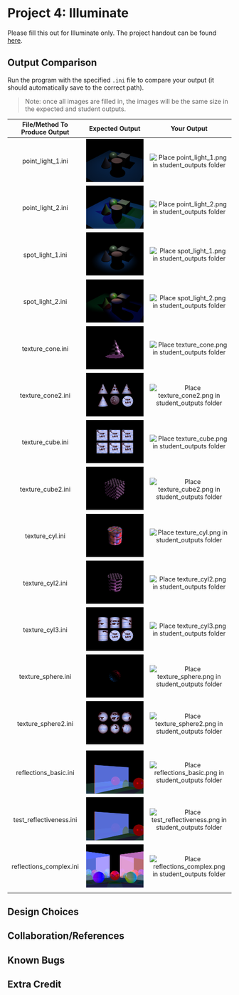 # Project 4: Illuminate

Please fill this out for Illuminate only. The project handout can be found [here](https://cs1230.graphics/projects/ray/2).

## Output Comparison
Run the program with the specified `.ini` file to compare your output (it should automatically save to the correct path).

> Note: once all images are filled in, the images will be the same size in the expected and student outputs.

| File/Method To Produce Output | Expected Output | Your Output |
| :---------------------------------------: | :--------------------------------------------------: | :-------------------------------------------------: | 
| point_light_1.ini |  ![expected_outputs/point_light_1.png](expected_outputs/point_light_1.png) | ![Place point_light_1.png in student_outputs folder](student_outputs/point_light_1.png) |
| point_light_2.ini |  ![expected_outputs/point_light_2.png](expected_outputs/point_light_2.png) | ![Place point_light_2.png in student_outputs folder](student_outputs/point_light_2.png) |
| spot_light_1.ini |  ![expected_outputs/spot_light_1.png](expected_outputs/spot_light_1.png) | ![Place spot_light_1.png in student_outputs folder](student_outputs/spot_light_1.png) |
| spot_light_2.ini |  ![expected_outputs/spot_light_2.png](expected_outputs/spot_light_2.png) | ![Place spot_light_2.png in student_outputs folder](student_outputs/spot_light_2.png) |
| texture_cone.ini |  ![expected_outputs/texture_cone.png](expected_outputs/texture_cone.png) | ![Place texture_cone.png in student_outputs folder](student_outputs/spot_light_1.png) |
| texture_cone2.ini |  ![expected_outputs/texture_cone2.png](expected_outputs/texture_cone2.png) | ![Place texture_cone2.png in student_outputs folder](student_outputs/texture_cone2.png) |
| texture_cube.ini |  ![expected_outputs/texture_cube.png](expected_outputs/texture_cube.png) | ![Place texture_cube.png in student_outputs folder](student_outputs/texture_cube.png) |
| texture_cube2.ini |  ![expected_outputs/texture_cube2.png](expected_outputs/texture_cube2.png) | ![Place texture_cube2.png in student_outputs folder](student_outputs/texture_cube2.png) |
| texture_cyl.ini |  ![expected_outputs/texture_cyl.png](expected_outputs/texture_cyl.png) | ![Place texture_cyl.png in student_outputs folder](student_outputs/texture_cyl.png) |
| texture_cyl2.ini |  ![expected_outputs/texture_cyl2.png](expected_outputs/texture_cyl2.png) | ![Place texture_cyl2.png in student_outputs folder](student_outputs/texture_cyl2.png) |
| texture_cyl3.ini |  ![expected_outputs/texture_cyl3.png](expected_outputs/texture_cyl3.png) | ![Place texture_cyl3.png in student_outputs folder](student_outputs/texture_cyl3.png) |
| texture_sphere.ini |  ![expected_outputs/texture_sphere.png](expected_outputs/texture_sphere.png) | ![Place texture_sphere.png in student_outputs folder](student_outputs/texture_sphere.png) |
| texture_sphere2.ini |  ![expected_outputs/texture_sphere2.png](expected_outputs/texture_sphere2.png) | ![Place texture_sphere2.png in student_outputs folder](student_outputs/texture_sphere2.png) |
| | | |
| reflections_basic.ini |  ![expected_outputs/reflections_basic.png](expected_outputs/reflections_basic.png) | ![Place reflections_basic.png in student_outputs folder](student_outputs/reflections_basic.png) |
| test_reflectiveness.ini |  ![expected_outputs/test_reflectiveness.png](expected_outputs/test_reflectiveness.png) | ![Place test_reflectiveness.png in student_outputs folder](student_outputs/test_reflectiveness.png) |
| reflections_complex.ini |  ![expected_outputs/reflections_complex.png](expected_outputs/reflections_complex.png) | ![Place reflections_complex.png in student_outputs folder](student_outputs/reflections_complex.png) |
| | | |

## Design Choices

## Collaboration/References

## Known Bugs

## Extra Credit